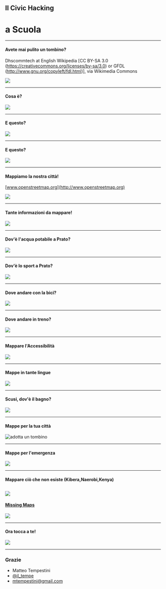 ## Il Civic Hacking

# a Scuola

---

#### Avete mai pulito un tombino?
Dhscommtech at English Wikipedia [CC BY-SA 3.0  (https://creativecommons.org/licenses/by-sa/3.0) or GFDL (http://www.gnu.org/copyleft/fdl.html)], via Wikimedia Commons

![](https://upload.wikimedia.org/wikipedia/commons/4/46/Storm_Drain_Dryden.JPG)

---

#### Cosa è?

![](assets/image/1.jpg)

---

#### E questo?

![](assets/image/2.jpg)

---

#### E questo?

![](assets/image/dati.jpg)

---

#### Mappiamo la nostra città!

[www.openstreetmap.org](http://www.openstreetmap.org)

![](assets/image/3.jpg)

---

#### Tante informazioni da mappare!

![](assets/image/esempioosm.jpg)

---

#### Dov'è l'acqua potabile a Prato?

![](assets/image/acqua.jpg)

---

#### Dov'è lo sport a Prato?

![](assets/image/sport.jpg)

---

#### Dove andare con la bici?

![](assets/image/pisteciclabili.jpg)

---

#### Dove andare in treno?

![](assets/image/ferrovie.jpg)

---

#### Mappare l'Accessibilità

![](assets/image/access.jpg)

---

#### Mappe in tante lingue

![](assets/image/mapparepratoincinese.jpg)

---

#### Scusi, dov'è il bagno?

![](assets/image/bagnipubblici.jpg)

---

#### Mappe per la tua città

![adotta un tombino](https://www.youtube.com/embed/Z1Vjrx3IAH0)

---

#### Mappe per l'emergenza

![](assets/image/nepal.jpg)

---

#### Mappare ciò che non esiste (Kibera,Naerobi,Kenya)

![](assets/image/kibera-map.jpg)
---

#### [Missing Maps](https://www.missingmaps.org/)

![](assets/image/process-missing-maps.jpg)

---

#### Ora tocca a te!

![](assets/image/pexels-photo-297755.jpeg)

---

### Grazie
- Matteo Tempestini
- [@il_tempe](https://www.twitter.com/il_tempe)
- [mtempestini@gmail.com](mailto:mtempestini@gmail.com)